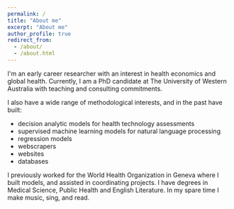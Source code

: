 ```yaml
---
permalink: /
title: "About me"
excerpt: "About me"
author_profile: true
redirect_from: 
  - /about/
  - /about.html
---
```


I'm an early career researcher with an interest in health economics and global health. 
Currently, I am a PhD candidate at The University of Western Australia with teaching and consulting commitments.

I also have a wide range of methodological interests, and in the past have built:
- decision analytic models for health technology assessments
- supervised machine learning models for natural language processing 
- regression models 
- webscrapers 
- websites 
- databases

I previously worked for the World Health Organization in Geneva where I built models, and assisted in coordinating projects. I have degrees in Medical Science, Public Health and English Literature. In my spare time I make music, sing, and read.
